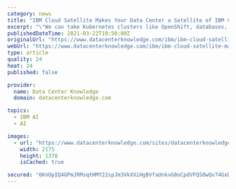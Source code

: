 ```yaml
---
category: news
title: "IBM Cloud Satellite Makes Your Data Center a Satellite of IBM Cloud"
excerpt: "\"We can take Kubernetes clusters like OpenShift, databases, or AI capabilities like Watson, and we can deliver them as-a-service anywhere our client needs.\" Customers can use their own servers as on-prem Satellite infrastructure, but IBM also offers a 42U ..."
publishedDateTime: 2021-03-22T19:50:00Z
originalUrl: "https://www.datacenterknowledge.com/ibm/ibm-cloud-satellite-makes-your-data-center-satellite-ibm-cloud"
webUrl: "https://www.datacenterknowledge.com/ibm/ibm-cloud-satellite-makes-your-data-center-satellite-ibm-cloud"
type: article
quality: 24
heat: 24
published: false

provider:
  name: Data Center Knowledge
  domain: datacenterknowledge.com

topics:
  - IBM AI
  - AI

images:
  - url: "https://www.datacenterknowledge.com/sites/datacenterknowledge.com/files/communication%20satellite%20over%20earth%20stock%20getty.jpg"
    width: 2175
    height: 1378
    isCached: true

secured: "6KnOpIQ4GPmJRMsqtHMY22spJm3VkXXiHgBVfaUnkvG8oCpdVFQSOwQv74GxDDce3DHV7cwDheXPO3odLtpnUUSJWdRwPa7J1f9Xej//Fuzx0zE6S3hoqPYOC9kRQPRfWdg7ynKuvIs344pr0g1WuSLqkG/HkgJediWS7aaqc1Eaid6y8xLu7s5GqMX6ACZKOB+hNCygaimpZWa3IZ1kpKP0SQns/YXuauGoiTeOnIquvoaroaSnAf9AmzI/C9eEDbx2oVQ0phG1i8kh1vdGBaateQb5ExrFMQzZybVhcelxOKLypFiZ3ABS1cTD7R5dA/w/bgpoQzadn0yaQA2zkerQYfh04U7M6bUC9z9p5MQ=;H4PAieZMwm6tOVUQzT+Cpg=="
---
```


